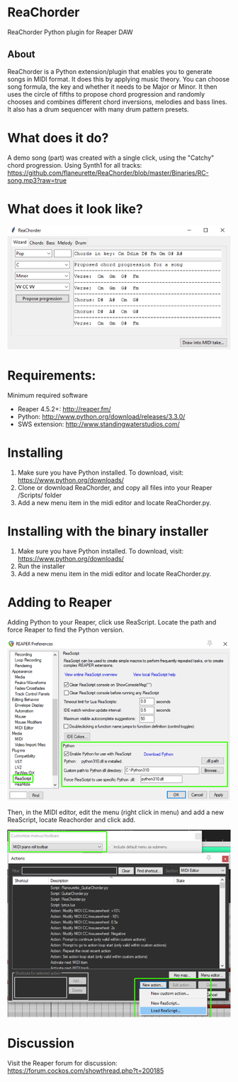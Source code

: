 # ReaChorder
ReaChorder Python plugin for Reaper DAW

About
-----
ReaChorder is a Python extension/plugin that enables you to generate songs in MIDI format. It does this by applying music theory. You can choose song formula, the key and whether it needs to be Major or Minor. It then uses the circle of fifths to propose chord progression and randomly chooses and combines different chord inversions, melodies and bass lines. It also has a drum sequencer with many drum pattern presets.

# What does it do?
A demo song (part) was created with a single click, using the "Catchy" chord progression. Using Synth1 for all tracks:
https://github.com/flaneurette/ReaChorder/blob/master/Binaries/RC-song.mp3?raw=true

# What does it look like?

<img src="https://raw.githubusercontent.com/flaneurette/ReaChorder/master/images/screenshot.png" />

# Requirements:

Minimum required software
- Reaper 4.5.2+: http://reaper.fm/
- Python: http://www.python.org/download/releases/3.3.0/
- SWS extension: http://www.standingwaterstudios.com/

# Installing
1.  Make sure you have Python installed. To download, visit: https://www.python.org/downloads/
2.  Clone or download ReaChorder, and copy all files into your Reaper /Scripts/ folder
3.  Add a new menu item in the midi editor and locate ReaChorder.py.

# Installing with the binary installer
1.  Make sure you have Python installed. To download, visit: https://www.python.org/downloads/
2.  Run the installer
3.  Add a new menu item in the midi editor and locate ReaChorder.py.

# Adding to Reaper

Adding Python to your Reaper, click use ReaScript. Locate the path and force Reaper to find the Python version.

<img src="https://raw.githubusercontent.com/flaneurette/ReaChorder/master/images/reaper-pref.png" />

Then, in the MIDI editor, edit the menu (right click in menu) and add a new ReaScript, locate Reachorder and click add.

<img src="https://raw.githubusercontent.com/flaneurette/ReaChorder/master/images/reaper-action-list.png" />

# Discussion

Visit the Reaper forum for discussion: https://forum.cockos.com/showthread.php?t=200185

